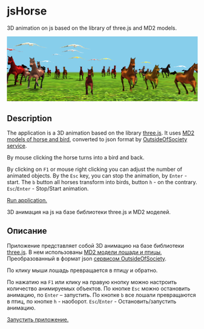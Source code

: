 # jsHorse
3D animation on js based on the library of three.js and MD2 models.

![Скрин приложения](jsHorse.png)

## Description

The application is a 3D animation based on the library [three.js](https://github.com/mrdoob/three.js).
It uses [MD2 models of horse and bird](http://telias.free.fr/models_md2_menu.html),
converted to json format by [OutsideOfSociety service](http://oos.moxiecode.com/js_webgl/md2_converter/).

By mouse clicking the horse turns into a bird and back.

By clicking on `F1` or mouse right clicking you can adjust the number of animated objects. By the `Esc` key, you can stop the animation, by `Enter` - start. The `b` button all horses transform into birds, button `h` - on the contrary.
`Esc`/`Enter` - Stop/Start animation.

[Run application.]( http://sergechurkin.vacau.com/horse.html)

3D анимация на js на базе библиотеки three.js и MD2 моделей.

## Описание

Приложение представляет собой 3D анимацию на базе библиотеки [three.js](https://github.com/mrdoob/three.js). 
В нем использованы [MD2 модели лошади и птицы](http://telias.free.fr/models_md2_menu.html),
Преобразованный в формат json [сервисом OutsideOfSociety](http://oos.moxiecode.com/js_webgl/md2_converter/). 

По клику мыши лошадь превращается в птицу и обратно. 

По нажатию на `F1` или клику на правую кнопку можно настроить количество анимируемых объектов. По кнопке `Esc` можно остановить анимацию, по `Enter` – запустить. По кнопке `b` все лошали превращаются в птиц, по кнопке `h` - наоборот.
`Esc`/`Enter` - Остановить/запустить анимацию.

[Запустить приложение.]( http://sergechurkin.vacau.com/horse.html)
